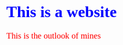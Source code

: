 <!DOCTYPE html>
<html>
<head>
<style>
h1 {
  color: blue;
  font-family: garamond;
  font-size: 300%;
}
p {
  color: red;
  font-family: trebuchet MS;
  font-size: 160%;
}
</style>
</head>
<body>

<h1>This is a website</h1>
<p>This is the outlook of mines</p>

</body>
</html>
